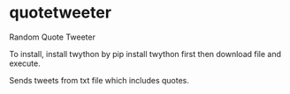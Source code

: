 # quotetweeter

Random Quote Tweeter

To install, install twython by pip install twython first then download file and execute. 

Sends tweets from txt file which includes quotes.

